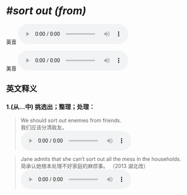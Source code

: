 # ***\#sort out (from)*** 
英音
<audio src="./media/sort out from1_AAC.aac" controls="controls"></audio>

美音
<audio src="./media/sort out from2_AAC.aac" controls="controls"></audio>



  

英文释义
---
### 1.**(从…中) 挑选出；整理；处理：**  

 > We should sort out enemies from friends.  
 > 我们应该分清敌友。    
<audio src="./media/sort-7.aac" controls="controls"></audio>

 > Jane admits that she can’t sort out all the mess in the households.  
 > 简承认她根本处理不好家庭的麻烦事。  （2013 湖北改）  
<audio src="./media/sort-8.aac" controls="controls"></audio>


